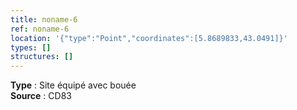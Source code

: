 ```yaml
---
title: noname-6
ref: noname-6
location: '{"type":"Point","coordinates":[5.8689833,43.0491]}'
types: []
structures: []
---
```


**Type** : Site équipé avec bouée  
**Source** : CD83  

